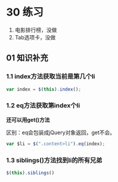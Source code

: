# 30 练习

1. 电影排行榜，没做
2. Tab选项卡，没做



## 01 知识补充

### 1.1 index方法获取当前是第几个li

```js
var index = $(this).index();
```



### 1.2 eq方法获取第index个li

**还可以用get()方法**

区别：eq会包装成jQuery对象返回，get不会。

```js
var $li = $(".content>li").eq(index);
```



### 1.3 siblings()方法找到li的所有兄弟

```js
$(this).siblings()
```